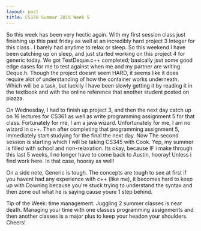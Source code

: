 ```yaml
---
layout: post
title: CS378 Summer 2015 Week 5
---
```


So this week has been very hectic again. With my first session class just finishing up this past friday as well at an incredibly hard project 3 Integer for this class <generic>. I barely had anytime to relax or sleep. So this weekend I have been catching up on sleep, and just started working on this project 4 for generic today. We got TestDeque.c++ completed; basically jsut some good edge cases for me to test against when me and my partner are writing Deque.h. Though the project doesnt seem HARD, it seems like it does require alot of understanding of how the container works underneath. Which will be a task, but luckily I have been slowly getting it by reading it in the textbook and with the online reference that another student posted on piazza. 

On Wednesday, I had to finish up project 3, and then the next day catch up on 16 lectures for CS361 as well as write programming assignment 5 for that class. Fortunately for me, I am a java wizard. Unfortunately for me, I am no wizard in c++. Then after completing that programming assignment 5, immediately start studying for the final the next day. Now The second session is starting which I will be taking CS345 with Cook. Yep, my summer is filled with school and non-relaxation. Its okay, because IF i make through this last 5 weeks, I no longer have to come back to Austin, hooray! Unless i find work here. In that case, hooray as well! 

On a side note, Generic is tough. The concepts are tough to see at first if you havent had any experience with c++ (like me), it becomes hard to keep up with Downing because you're stuck trying to understand the syntax and then zone out what he is saying cause youre 1 step behind. 

Tip of the Week: time management. Juggling 2 summer classes is near death. Managing your time with one classes programming assignments and then another classes is a major plus to keep your headon your shoulders. Cheers!